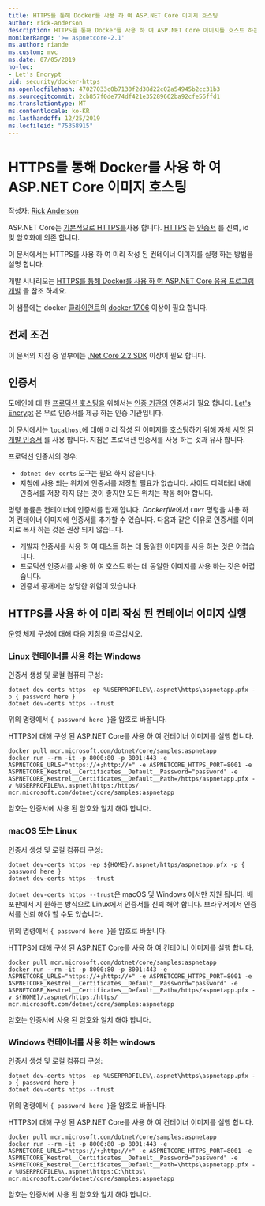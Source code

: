 ```yaml
---
title: HTTPS를 통해 Docker를 사용 하 여 ASP.NET Core 이미지 호스팅
author: rick-anderson
description: HTTPS를 통해 Docker를 사용 하 여 ASP.NET Core 이미지를 호스트 하는 방법을 알아봅니다.
monikerRange: '>= aspnetcore-2.1'
ms.author: riande
ms.custom: mvc
ms.date: 07/05/2019
no-loc:
- Let's Encrypt
uid: security/docker-https
ms.openlocfilehash: 47027033c0b7130f2d38d22c02a54945b2cc31b3
ms.sourcegitcommit: 2cb857f0de774df421e35289662ba92cfe56ffd1
ms.translationtype: MT
ms.contentlocale: ko-KR
ms.lasthandoff: 12/25/2019
ms.locfileid: "75358915"
---
```

# <a name="hosting-aspnet-core-images-with-docker-over-https"></a>HTTPS를 통해 Docker를 사용 하 여 ASP.NET Core 이미지 호스팅

작성자: [Rick Anderson](https://twitter.com/RickAndMSFT)

ASP.NET Core는 [기본적으로 HTTPS를](/aspnet/core/security/enforcing-ssl)사용 합니다. [HTTPS](https://en.wikipedia.org/wiki/HTTPS) 는 [인증서](https://en.wikipedia.org/wiki/Public_key_certificate) 를 신뢰, id 및 암호화에 의존 합니다.

이 문서에서는 HTTPS를 사용 하 여 미리 작성 된 컨테이너 이미지를 실행 하는 방법을 설명 합니다.

개발 시나리오는 [HTTPS를 통해 Docker를 사용 하 여 ASP.NET Core 응용 프로그램 개발](https://github.com/dotnet/dotnet-docker/blob/master/samples/aspnetapp/aspnetcore-docker-https-development.md) 을 참조 하세요.

이 샘플에는 docker [클라이언트](https://www.docker.com/products/docker)의 [docker 17.06](https://docs.docker.com/release-notes/docker-ce) 이상이 필요 합니다.

## <a name="prerequisites"></a>전제 조건

이 문서의 지침 중 일부에는 [.Net Core 2.2 SDK](https://www.microsoft.com/net/download) 이상이 필요 합니다.

## <a name="certificates"></a>인증서

도메인에 대 한 [프로덕션 호스팅을](https://blogs.msdn.microsoft.com/webdev/2017/11/29/configuring-https-in-asp-net-core-across-different-platforms/) 위해서는 [인증 기관의](https://wikipedia.org/wiki/Certificate_authority) 인증서가 필요 합니다. [Let's Encrypt](https://letsencrypt.org/) 은 무료 인증서를 제공 하는 인증 기관입니다.

이 문서에서는 `localhost`에 대해 미리 작성 된 이미지를 호스팅하기 위해 [자체 서명 된 개발 인증서](https://en.wikipedia.org/wiki/Self-signed_certificate) 를 사용 합니다. 지침은 프로덕션 인증서를 사용 하는 것과 유사 합니다.

프로덕션 인증서의 경우:

* `dotnet dev-certs` 도구는 필요 하지 않습니다.
* 지침에 사용 되는 위치에 인증서를 저장할 필요가 없습니다. 사이트 디렉터리 내에 인증서를 저장 하지 않는 것이 좋지만 모든 위치는 작동 해야 합니다.

명령 볼륨은 컨테이너에 인증서를 탑재 합니다. *Dockerfile*에서 `COPY` 명령을 사용 하 여 컨테이너 이미지에 인증서를 추가할 수 있습니다. 다음과 같은 이유로 인증서를 이미지로 복사 하는 것은 권장 되지 않습니다.

* 개발자 인증서를 사용 하 여 테스트 하는 데 동일한 이미지를 사용 하는 것은 어렵습니다.
* 프로덕션 인증서를 사용 하 여 호스트 하는 데 동일한 이미지를 사용 하는 것은 어렵습니다.
* 인증서 공개에는 상당한 위험이 있습니다.

## <a name="running-pre-built-container-images-with-https"></a>HTTPS를 사용 하 여 미리 작성 된 컨테이너 이미지 실행

운영 체제 구성에 대해 다음 지침을 따르십시오.

### <a name="windows-using-linux-containers"></a>Linux 컨테이너를 사용 하는 Windows

인증서 생성 및 로컬 컴퓨터 구성:

```dotnetcli
dotnet dev-certs https -ep %USERPROFILE%\.aspnet\https\aspnetapp.pfx -p { password here }
dotnet dev-certs https --trust
```

위의 명령에서 `{ password here }`을 암호로 바꿉니다.

HTTPS에 대해 구성 된 ASP.NET Core를 사용 하 여 컨테이너 이미지를 실행 합니다.

```console
docker pull mcr.microsoft.com/dotnet/core/samples:aspnetapp
docker run --rm -it -p 8000:80 -p 8001:443 -e ASPNETCORE_URLS="https://+;http://+" -e ASPNETCORE_HTTPS_PORT=8001 -e ASPNETCORE_Kestrel__Certificates__Default__Password="password" -e ASPNETCORE_Kestrel__Certificates__Default__Path=/https/aspnetapp.pfx -v %USERPROFILE%\.aspnet\https:/https/ mcr.microsoft.com/dotnet/core/samples:aspnetapp
```

암호는 인증서에 사용 된 암호와 일치 해야 합니다.

### <a name="macos-or-linux"></a>macOS 또는 Linux

인증서 생성 및 로컬 컴퓨터 구성:

```dotnetcli
dotnet dev-certs https -ep ${HOME}/.aspnet/https/aspnetapp.pfx -p { password here }
dotnet dev-certs https --trust
```

`dotnet dev-certs https --trust`은 macOS 및 Windows 에서만 지원 됩니다. 배포판에서 지 원하는 방식으로 Linux에서 인증서를 신뢰 해야 합니다. 브라우저에서 인증서를 신뢰 해야 할 수도 있습니다.

위의 명령에서 `{ password here }`을 암호로 바꿉니다.

HTTPS에 대해 구성 된 ASP.NET Core를 사용 하 여 컨테이너 이미지를 실행 합니다.

```console
docker pull mcr.microsoft.com/dotnet/core/samples:aspnetapp
docker run --rm -it -p 8000:80 -p 8001:443 -e ASPNETCORE_URLS="https://+;http://+" -e ASPNETCORE_HTTPS_PORT=8001 -e ASPNETCORE_Kestrel__Certificates__Default__Password="password" -e ASPNETCORE_Kestrel__Certificates__Default__Path=/https/aspnetapp.pfx -v ${HOME}/.aspnet/https:/https/ mcr.microsoft.com/dotnet/core/samples:aspnetapp
```

암호는 인증서에 사용 된 암호와 일치 해야 합니다.

### <a name="windows-using-windows-containers"></a>Windows 컨테이너를 사용 하는 windows

인증서 생성 및 로컬 컴퓨터 구성:

```dotnetcli
dotnet dev-certs https -ep %USERPROFILE%\.aspnet\https\aspnetapp.pfx -p { password here }
dotnet dev-certs https --trust
```

위의 명령에서 `{ password here }`을 암호로 바꿉니다.

HTTPS에 대해 구성 된 ASP.NET Core를 사용 하 여 컨테이너 이미지를 실행 합니다.

```console
docker pull mcr.microsoft.com/dotnet/core/samples:aspnetapp
docker run --rm -it -p 8000:80 -p 8001:443 -e ASPNETCORE_URLS="https://+;http://+" -e ASPNETCORE_HTTPS_PORT=8001 -e ASPNETCORE_Kestrel__Certificates__Default__Password="password" -e ASPNETCORE_Kestrel__Certificates__Default__Path=\https\aspnetapp.pfx -v %USERPROFILE%\.aspnet\https:C:\https\ mcr.microsoft.com/dotnet/core/samples:aspnetapp
```

암호는 인증서에 사용 된 암호와 일치 해야 합니다.

